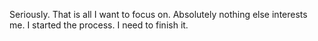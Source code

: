 Seriously. That is all I want to focus on. Absolutely nothing else interests me. I started the process. I need to finish it.